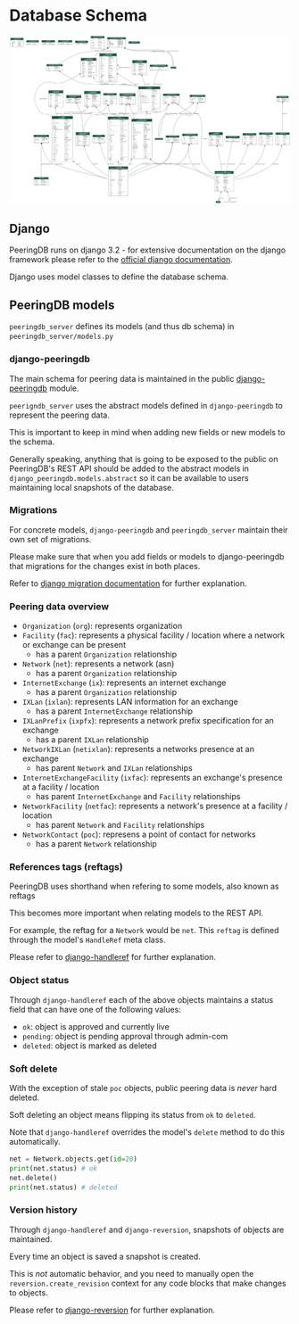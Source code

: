 # Database Schema

![PeeringDB Database Schema Graph](/docs/img/schema.png)

## Django

PeeringDB runs on django 3.2 - for extensive documentation on the django framework please refer to the [official django documentation](https://docs.djangoproject.com/en/3.2/).

Django uses model classes to define the database schema.

## PeeringDB models

`peeringdb_server` defines its models (and thus db schema) in `peeringdb_server/models.py`

### django-peeringdb

The main schema for peering data is maintained in the public [django-peeringdb](https://github.com/peeringdb/django-peeringdb) module.

`peerigndb_server` uses the abstract models defined in `django-peeringdb` to represent the peering data.

This is important to keep in mind when adding new fields or new models to the schema.

Generally speaking, anything that is going to be exposed to the public on PeeringDB's REST API should be added to the abstract models in `django_peeringdb.models.abstract` so it can be available to users maintaining local snapshots of the database.

### Migrations

For concrete models, `django-peeringdb` and `peeringdb_server` maintain their own set of migrations.

Please make sure that when you add fields or models to django-peeringdb that migrations for the changes exist in both places.

Refer to [django migration documentation](https://docs.djangoproject.com/en/3.2/topics/migrations/) for further explanation.

### Peering data overview

- `Organization` (`org`): represents organization
- `Facility` (`fac`): represents a physical facility / location where a network or exchange can be present
  - has a parent `Organization` relationship
- `Network` (`net`): represents a network (asn)
  - has a parent `Organization` relationship
- `InternetExchange` (`ix`): represents an internet exchange
  - has a parent `Organization` relationship
- `IXLan` (`ixlan`): represents LAN information for an exchange
  - has a parent `InternetExchange` relationship
- `IXLanPrefix` (`ixpfx`): represents a network prefix specification for an exchange
  - has a parent `IXLan` relationship
- `NetworkIXLan` (`netixlan`): represents a networks presence at an exchange
  - has parent `Network` and `IXLan` relationships
- `InternetExchangeFacility` (`ixfac`): represents an exchange's presence at a facility / location
  - has parent `InternetExchange` and `Facility` relationships
- `NetworkFacility` (`netfac`): represents a network's presence at a facility / location
  - has parent `Network` and `Facility` relationships
- `NetworkContact` (`poc`): represens a point of contact for networks
  - has a parent `Network` relationship

### References tags (reftags)

PeeringDB uses shorthand when refering to some models, also known as reftags

This becomes more important when relating models to the REST API.

For example, the reftag for a `Network` would be `net`. This `reftag` is defined through the model's `HandleRef` meta class.

Please refer to [django-handleref](https://github.com/20c/django-handleref) for further explanation.

### Object status

Through `django-handleref` each of the above objects maintains a status field that can have one of the following values:

- `ok`: object is approved and currently live
- `pending`: object is pending approval through admin-com
- `deleted`: object is marked as deleted

### Soft delete

With the exception of stale `poc` objects, public peering data is *never* hard deleted.

Soft deleting an object means flipping its status from `ok` to `deleted`.

Note that `django-handleref` overrides the model's `delete` method to do this automatically.

```py
net = Network.objects.get(id=20)
print(net.status) # ok
net.delete()
print(net.status) # deleted
```

### Version history

Through `django-handleref` and `django-reversion`, snapshots of objects are maintained.

Every time an object is saved a snapshot is created.

This is *not* automatic behavior, and you need to manually open the `reversion.create_revision` context for any code blocks that make changes to objects.

Please refer to [django-reversion](https://django-reversion.readthedocs.io/en/stable/) for further explanation.
